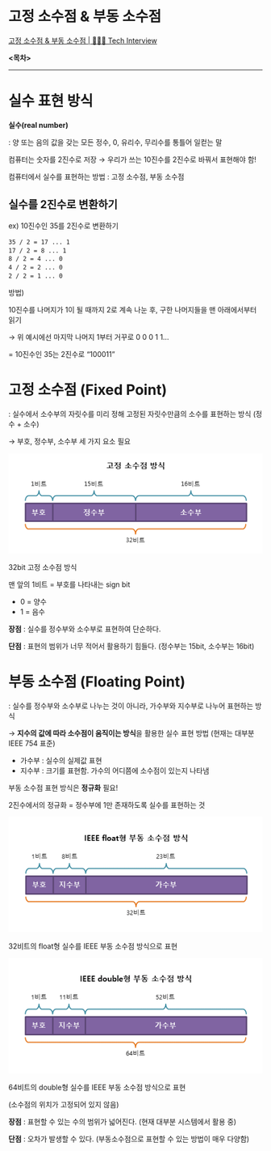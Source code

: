 # 고정 소수점 & 부동 소수점

[고정 소수점 & 부동 소수점 | 👨🏻‍💻 Tech Interview](https://gyoogle.dev/blog/computer-science/computer-architecture/%EA%B3%A0%EC%A0%95%20%EC%86%8C%EC%88%98%EC%A0%90%20&%20%EB%B6%80%EB%8F%99%20%EC%86%8C%EC%88%98%EC%A0%90.html)

**<목차>**

---

# **실수 표현 방식**

**실수(real number)**

: 양 또는 음의 값을 갖는 모든 정수, 0, 유리수, 무리수를 통틀어 일컫는 말

컴퓨터는 숫자를 2진수로 저장 → 우리가 쓰는 10진수를 2진수로 바꿔서 표현해야 함!

컴퓨터에서 실수를 표현하는 방법 : 고정 소수점, 부동 소수점

## **실수를 2진수로 변환하기**

ex) 10진수인 35를 2진수로 변환하기

```markdown
35 / 2 = 17 ... 1
17 / 2 = 8 ... 1
8 / 2 = 4 ... 0
4 / 2 = 2 ... 0
2 / 2 = 1 ... 0
```

방법)

10진수를 나머지가 1이 될 때까지 2로 계속 나눈 후, 구한 나머지들을 맨 아래에서부터 읽기

→ 위 예시에선 마지막 나머지 1부터 거꾸로 0 0 0 1 1…

= 10진수인 35는 2진수로 “100011”

# 고**정 소수점 (Fixed Point)**

: 실수에서 소수부의 자릿수를 미리 정해 고정된 자릿수만큼의 소수를 표현하는 방식 (정수 + 소수)

→ 부호, 정수부, 소수부 세 가지 요소 필요

![32bit 고정 소수점 방식](assets/image.png)

32bit 고정 소수점 방식

맨 앞의 1비트 = 부호를 나타내는 sign bit

- 0 = 양수
- 1 = 음수

**장점** : 실수를 정수부와 소수부로 표현하여 단순하다.

**단점** : 표현의 범위가 너무 적어서 활용하기 힘들다. (정수부는 15bit, 소수부는 16bit)

# **부동 소수점 (Floating Point)**

: 실수를 정수부와 소수부로 나누는 것이 아니라, 가수부와 지수부로 나누어 표현하는 방식

→ **지수의 값에 따라 소수점이 움직이는 방식**을 활용한 실수 표현 방법 (현재는 대부분 IEEE 754 표준)

- 가수부 : 실수의 실제값 표현
- 지수부 : 크기를 표현함. 가수의 어디쯤에 소수점이 있는지 나타냄

부동 소수점 표현 방식은 **정규화** 필요!

2진수에서의 정규화 = 정수부에 1만 존재하도록 실수를 표현하는 것

![32비트의 float형 실수를 IEEE 부동 소수점 방식으로 표현](assets/image%201.png)

32비트의 float형 실수를 IEEE 부동 소수점 방식으로 표현

![64비트의 double형 실수를 IEEE 부동 소수점 방식으로 표현](assets/image%202.png)

64비트의 double형 실수를 IEEE 부동 소수점 방식으로 표현

(소수점의 위치가 고정되어 있지 않음)

**장점** : 표현할 수 있는 수의 범위가 넓어진다. (현재 대부분 시스템에서 활용 중)

**단점** : 오차가 발생할 수 있다. (부동소수점으로 표현할 수 있는 방법이 매우 다양함)
